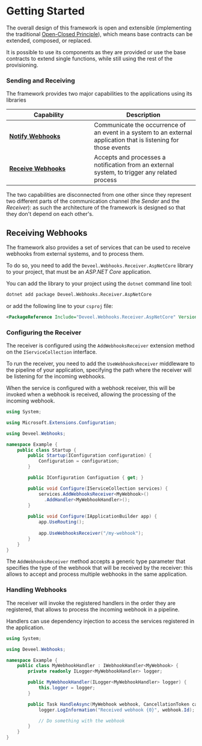 # Getting Started

The overall design of this framework is open and extensible (implementing the traditional [Open-Closed Principle](https://en.wikipedia.org/wiki/Open%E2%80%93closed\_principle)), which means base contracts can be extended, composed, or replaced.

It is possible to use its components as they are provided or use the base contracts to extend single functions, while still using the rest of the provisioning.

### Sending and Receiving

The framework provides two major capabilities to the applications using its libraries

<table><thead><tr><th width="209.5">Capability</th><th>Description</th></tr></thead><tbody><tr><td><a href="notifications/"><strong>Notify Webhooks</strong></a></td><td>Communicate the occurrence of an event in a system to an external application that is listening for those events </td></tr><tr><td><a href="receivers/"><strong>Receive Webhooks</strong></a></td><td>Accepts and processes a notification from an external system, to trigger any related process</td></tr></tbody></table>

The two capabilities are disconnected from one other since they represent two different parts of the communication channel (the _Sender_ and the _Receiver_): as such the architecture of the framework is designed so that they don't depend on each other's.

##





## Receiving Webhooks

The framework also provides a set of services that can be used to receive webhooks from external systems, and to process them.

To do so, you need to add the `Deveel.Webhooks.Receiver.AspNetCore` library to your project, that must be an _ASP.NET Core_ application.

You can add the library to your project using the `dotnet` command line tool:

```bash
dotnet add package Deveel.Webhooks.Receiver.AspNetCore
```

or add the following line to your `csproj` file:

```xml
<PackageReference Include="Deveel.Webhooks.Receiver.AspNetCore" Version="1.1.6" />
```

### Configuring the Receiver

The receiver is configured using the `AddWebhooksReceiver` extension method on the `IServiceCollection` interface.

To run the receiver, you need to add the `UseWebhooksReceiver` middleware to the pipeline of your application, specifying the path where the receiver will be listening for the incoming webhooks.

When the service is configured with a webhook receiver, this will be invoked when a webhook is received, allowing the processing of the incoming webhook.

```csharp
using System;

using Microsoft.Extensions.Configuration;

using Deveel.Webhooks;

namespace Example {
	public class Startup {
		public Startup(IConfiguration configuration) {
			Configuration = configuration;
		}

		public IConfiguration Configuation { get; }

		public void Configure(IServiceCollection services) {
			services.AddWebhooksReceiver<MyWebhook>()
              .AddHandler<MyWebhookHandler>();
		}
        
        public void Configure(IApplicationBuilder app) {
            app.UseRouting();
            
            app.UseWebhooksReceiver("/my-webhook");
		}
	}
}
```

The `AddWebhooksReceiver` method accepts a generic type parameter that specifies the type of the webhook that will be received by the receiver: this allows to accept and process multiple webhooks in the same application.

### Handling Webhooks

The receiver will invoke the registered handlers in the order they are registered, that allows to process the incoming webhook in a pipeline.

Handlers can use dependency injection to access the services registered in the application.

```csharp
using System;

using Deveel.Webhooks;

namespace Example {
	public class MyWebhookHandler : IWebhookHandler<MyWebhook> {
        private readonly ILogger<MyWebhookHandler> logger;

        public MyWebhookHandler(ILogger<MyWebhookHandler> logger) {
			this.logger = logger;
		}

		public Task HandleAsync(MyWebhook webhook, CancellationToken cancellationToken) {
            logger.LogInformation("Received webhook {0}", webhook.Id);

			// Do something with the webhook
		}
	}
}
```
